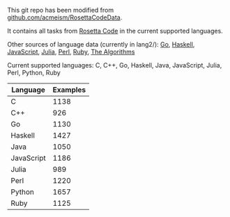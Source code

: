 This git repo has been modified from [github.com/acmeism/RosettaCodeData](https://github.com/acmeism/RosettaCodeData).

It contains all tasks from [Rosetta Code](https://rosettacode.org) in the current supported languages.

Other sources of language data (currently in lang2/):
[Go](https://github.com/golang/go),
[Haskell](https://github.com/purescript/purescript),
[JavaScript](https://github.com/freeCodeCamp/freeCodeCamp),
[Julia](https://github.com/JuliaLang/julia), 
[Perl](https://github.com/Perl/perl5), 
[Ruby](https://github.com/ruby/ruby),
[The Algorithms](https://github.com/TheAlgorithms)

Current supported languages: C, C++, Go, Haskell, Java, JavaScript, Julia, Perl, Python, Ruby

| Language    | Examples    |
| ----------- | ----------- |
| C           | 1138        |
| C++         | 926         |
| Go          | 1130        |
| Haskell     | 1427        |
| Java        | 1050        |
| JavaScript  | 1186        |
| Julia       | 989         |
| Perl        | 1220        |
| Python      | 1657        |
| Ruby        | 1125        |